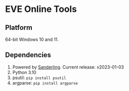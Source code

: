 # EVE Online Tools

## Platform
64-bit Windows 10 and 11.

## Dependencies
1. Powered by [Sanderling](https://github.com/Arcitectus/Sanderling). Current release: v2023-01-03
2. Python 3.10
3. psutil: `pip install psutil`
4. argparse: `pip install argparse`